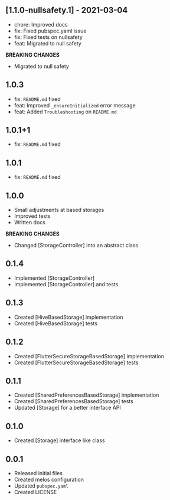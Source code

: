 ## [1.1.0-nullsafety.1] - 2021-03-04
- chore: Improved docs
- fix: Fixed pubspec.yaml issue
- fix: Fixed tests on nullsafety
- feat: Migrated to null safety

**BREAKING CHANGES**
- Migrated to null safety

## 1.0.3
- fix: `README.md` fixed
- feat: Improved `_ensureInitialized` error message
- feat: Added `Troubleshooting` on `README.md`

## 1.0.1+1
- fix: `README.md` fixed

## 1.0.1
- fix: `README.md` fixed

## 1.0.0
- Small adjustments at based storages
- Improved tests
- Written docs

**BREAKING CHANGES**
- Changed [StorageController] into an abstract class

## 0.1.4
- Implemented [StorageController]
- Implemented [StorageController] and tests

## 0.1.3
- Created [HiveBasedStorage] implementation
- Created [HiveBasedStorage] tests

## 0.1.2
- Created [FlutterSecureStorageBasedStorage] implementation
- Created [FlutterSecureStorageBasedStorage] tests

## 0.1.1
- Created [SharedPreferencesBasedStorage] implementation
- Created [SharedPreferencesBasedStorage] tests
- Updated [Storage] for a better interface API

## 0.1.0
- Created [Storage] interface like class

## 0.0.1
- Released initial files
- Created melos configuration
- Updated `pubspec.yaml`
- Created LICENSE

